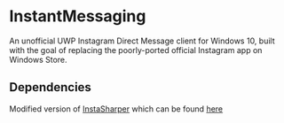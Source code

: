 # InstantMessaging
An unofficial UWP Instagram Direct Message client for Windows 10, built with the goal of replacing the poorly-ported official Instagram app on Windows Store.
## Dependencies
Modified version of [InstaSharper](https://github.com/a-legotin/InstaSharper) which can be found [here](https://github.com/huynhsontung/InstaSharper)
